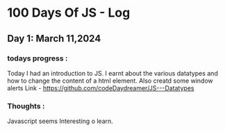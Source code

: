 # 100 Days Of JS - Log

## Day 1: March 11,2024
### todays progress : 
Today I had an introduction to JS. I earnt about the various datatypes and how to change the content of a html element.
Also creatd some window alerts
Link - https://github.com/codeDaydreamer/JS---Datatypes
### Thoughts : 
Javascript seems Interesting o learn.
